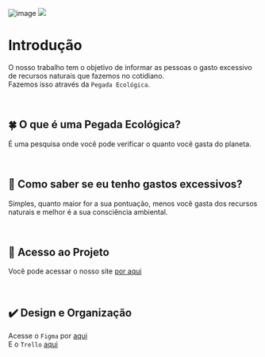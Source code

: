 ![image](https://user-images.githubusercontent.com/82301731/216135751-11173142-9a00-49a2-bac9-455e4873c885.png)
<img src= "http://img.shields.io/static/v1?label=STATUS&message=EM%20DESENVOLVIMENTO&color=GREEN&style=for-the-badge"/>


# Introdução
O nosso trabalho tem o objetivo de informar as pessoas o gasto excessivo de recursos naturais que fazemos no cotidiano.<br>
Fazemos isso através da `Pegada Ecológica`. 

<br>


## 🍀 O que é uma Pegada Ecológica?
É uma pesquisa onde você pode verificar o quanto você gasta do planeta.

<br>


## :eyes: Como saber se eu tenho gastos excessivos?
Simples, quanto maior for a sua pontuação, menos você gasta dos recursos naturais e melhor é a sua consciência ambiental.

<br>


## :file_folder: Acesso ao Projeto
Você pode acessar o nosso site <a href="https:\\www.greenlight.dev.br" >por aqui</a> 

<br>

## ✔️ Design e Organização
Acesse o `Figma` por <a href="https://www.figma.com/file/ij0NqivDM9UKtiuFoNpIYC/pegadaecologicadesign?t=e08EUk75eapSWAQ3-6">aqui</a> <br>
E o `Trello` <a href="https://trello.com/b/rZaTN4So/todo-greenlight-2023">aqui</a>
